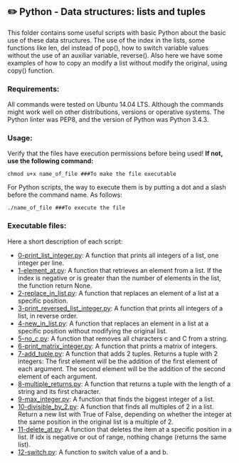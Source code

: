 ## :pencil2: Python - Data structures: lists and tuples

This folder contains some useful scripts with basic Python  about the basic use of these data structures. The use of the index in the lists, some functions like len, del instead of pop(), how to switch variable values without the use of an auxiliar variable, reverse(). Also here we have some examples of how to copy an modify a list without modify the original, using copy() function.

### Requirements:
All commands were tested on Ubuntu 14.04 LTS. Although the commands might work well on other distributions, versions or operative systems. The Python linter was PEP8, and the version of Python was Python 3.4.3. 

### Usage:
Verify that the files have execution permissions before being used! **If not, use the following command:**

    chmod u+x name_of_file ###To make the file executable

For Python scripts, the way to execute them is by putting a dot and a slash before the command name. As follows:

    ./name_of_file ###To execute the file

### Executable files:

Here a short description of each script:

+ [0-print_list_integer.py](https://github.com/dmhenaopa/holbertonschool-higher_level_programming/blob/master/0x03-python-data_structures/0-print_list_integer.py): A function that prints all integers of a list, one integer per line.
+ [1-element_at.py](1-element_at.py): A function that retrieves an element from a list. If the index is negative or is greater than the number of elements in the list, the function return None. 
+ [2-replace_in_list.py](https://github.com/dmhenaopa/holbertonschool-higher_level_programming/blob/master/0x03-python-data_structures/2-replace_in_list.py): A function that replaces an element of a list at a specific position.
+ [3-print_reversed_list_integer.py](https://github.com/dmhenaopa/holbertonschool-higher_level_programming/blob/master/0x03-python-data_structures/3-print_reversed_list_integer.py): A function that prints all integers of a list, in reverse order.
+ [4-new_in_list.py](https://github.com/dmhenaopa/holbertonschool-higher_level_programming/blob/master/0x03-python-data_structures/4-new_in_list.py): A function that replaces an element in a list at a specific position without modifying the original list.
+ [5-no_c.py](https://github.com/dmhenaopa/holbertonschool-higher_level_programming/blob/master/0x03-python-data_structures/5-no_c.py): A function that removes all characters c and C from a string.
+ [6-print_matrix_integer.py](https://github.com/dmhenaopa/holbertonschool-higher_level_programming/blob/master/0x03-python-data_structures/6-print_matrix_integer.py): A function that prints a matrix of integers.
+ [7-add_tuple.py](https://github.com/dmhenaopa/holbertonschool-higher_level_programming/blob/master/0x03-python-data_structures/7-add_tuple.py): A function that adds 2 tuples. Returns a tuple with 2 integers: The first element will be the addition of the first element of each argument. The second element will be the addition of the second element of each argument.
+ [8-multiple_returns.py](https://github.com/dmhenaopa/holbertonschool-higher_level_programming/blob/master/0x03-python-data_structures/8-multiple_returns.py): A function that returns a tuple with the length of a string and its first character.
+ [9-max_integer.py](https://github.com/dmhenaopa/holbertonschool-higher_level_programming/blob/master/0x03-python-data_structures/9-max_integer.py): A function that finds the biggest integer of a list.
+ [10-divisible_by_2.py](https://github.com/dmhenaopa/holbertonschool-higher_level_programming/blob/master/0x03-python-data_structures/10-divisible_by_2.py): A function that finds all multiples of 2 in a list. Return a new list with True of False, depending on whether the integer at the same position in the original list is a multiple of 2.
+ [11-delete_at.py](https://github.com/dmhenaopa/holbertonschool-higher_level_programming/blob/master/0x03-python-data_structures/11-delete_at.py): A function that deletes the item at a specific position in a list. If idx is negative or out of range, nothing change (returns the same list).
+ [12-switch.py](https://github.com/dmhenaopa/holbertonschool-higher_level_programming/blob/master/0x03-python-data_structures/12-switch.py): A function to switch value of a and b.
<!--stackedit_data:
eyJoaXN0b3J5IjpbLTEyMTYxNTQyMDVdfQ==
-->